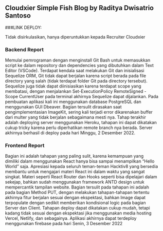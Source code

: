 ## Cloudxier Simple Fish Blog by Raditya Dwisatrio Santoso

###LINK DEPLOY: <p> Tidak disirkulasikan, hanya diperuntukkan kepada Recruiter Cloudxier </p>

### Backend Report
<p>Memulai pemrograman dengan menginstall Git Bash untuk memasukkan script ke dalam repository dan dependencies yang dibutuhkan dalam Text Editor (VSCode). Terdapat kendala saat melakukan Git dan inisialisasi Sequelize ORM, Git tidak dapat berjalan karena script berada pada file directory yang salah (tidak terdapat folder Git pada directory tersebut). Sequelize juga tidak dapat diinisiasikan karena terdapat scope yang membatasi, dengan menjalankan Set-ExecutionPolicy RemoteSigned -Scope CurrentUser pada terminal akhirnya Sequelize dapat dijalankan. Pada pembuatan aplikasi kali ini menggunakan database PostgreSQL dan menggunakan GUI Dbeaver. Bagian tersulit dirasakan saat pengimplementasian ImageKit, sering kali terjadi error dikarenakan buffer dari multer yang tidak berjalan sebagaimana mesti nya. Tahap terakhir adalah deploying server menggunakan Heroku, tahapan ini dapat dikatakan cukup tricky karena perlu diperhatikan remote branch nya berada. Server akhirnya berhasil di deploy pada hari Minggu, 2 Desember 2022.
</p>

### Frontend Report
<p>Bagian ini adalah tahapan yang paling sulit, karena kemampuan yang dimiliki dalam menggunakan React hanya bisa sampai menampilkan “Hello World” saja. Apresiasi kepada seluruh teman-teman Hacktiv8 yang bersedia membantu untuk mengajari materi React ini dalam waktu yang sangat singkat. Materi seperti React Router dan Hooks seperti bisa dipelajari dalam sekejap, bahkan sudah menggunakan framework ANTD design untuk mempercantik tampilan website. Bagian tersulit pada tahapan ini adalah pada bagian Method PUT, dengan melakukan tahapan-tahapan tertentu akhirnya fitur berjalan sesuai dengan ekspektasi, bahkan Image dapat terpopulate dengan sedikit memberikan kondisional logic pada bagian Server dan Client. Tahapan deploy dapat dikatakan cukup mudah, tetapi kadang tidak sesuai dengan ekspektasi jika menggunakan media hosting Vercel, Netlify, dan sebagainya. Aplikasi akhirnya dapat terdeploy menggunakan firebase pada hari Senin, 3 Desember 2022 
</p>
